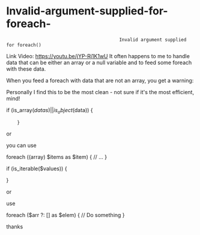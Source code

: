 # Invalid-argument-supplied-for-foreach-


                                              Invalid argument supplied for foreach()
											  
Link Video: https://youtu.be/jYP-Rj1K1wU
It often happens to me to handle data that can be either an array or a null variable and to feed some foreach with these data.

When you feed a foreach with data that are not an array, you get a warning:

Personally I find this to be the most clean - not sure if it's the most efficient, mind!

if (is_array($datas) || is_object($data))
        {
		
		}
		

or

you can use 

foreach ((array) $items as $item) {
 // ...
 }

if (is_iterable($values))
{
    
} 


or 

use

foreach ($arr ?: [] as $elem) {
    // Do something
}

thanks
